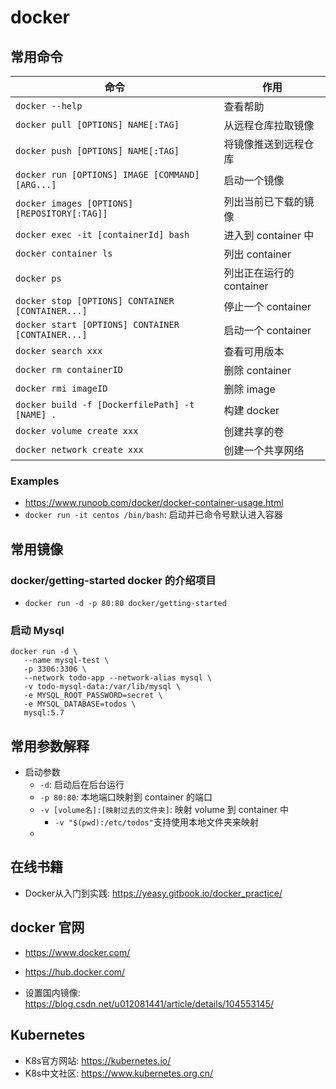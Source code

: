 # docker

## 常用命令

| 命令                                              | 作用                     |
| ------------------------------------------------- | ------------------------ |
| `docker --help`                                   | 查看帮助                 |
| `docker pull [OPTIONS] NAME[:TAG]`                | 从远程仓库拉取镜像       |
| `docker push [OPTIONS] NAME[:TAG]`                | 将镜像推送到远程仓库     |
| `docker run [OPTIONS] IMAGE [COMMAND] [ARG...]`   | 启动一个镜像             |
| `docker images [OPTIONS] [REPOSITORY[:TAG]]`      | 列出当前已下载的镜像     |
| `docker exec -it [containerId] bash`              | 进入到 container 中      |
| `docker container ls`                             | 列出 container           |
| `docker ps`                                       | 列出正在运行的 container |
| `docker stop [OPTIONS] CONTAINER [CONTAINER...]`  | 停止一个 container       |
| `docker start [OPTIONS] CONTAINER [CONTAINER...]` | 启动一个 container       |
| `docker search xxx`                               | 查看可用版本             |
| `docker rm containerID`                           | 删除 container           |
| `docker rmi imageID`                              | 删除 image               |
| `docker build -f [DockerfilePath] -t [NAME] .`    | 构建 docker              |
| `docker volume create xxx`                        | 创建共享的卷             |
| `docker network create xxx`                       | 创建一个共享网络         |

### Examples

- <https://www.runoob.com/docker/docker-container-usage.html>
- `docker run -it centos /bin/bash`: 启动并已命令号默认进入容器

## 常用镜像

### docker/getting-started docker 的介绍项目

- `docker run -d -p 80:80 docker/getting-started`

### 启动 Mysql

```shell
docker run -d \
   --name mysql-test \
   -p 3306:3306 \
   --network todo-app --network-alias mysql \
   -v todo-mysql-data:/var/lib/mysql \
   -e MYSQL_ROOT_PASSWORD=secret \
   -e MYSQL_DATABASE=todos \
   mysql:5.7
```

## 常用参数解释

- 启动参数
  - `-d`: 启动后在后台运行
  - `-p 80:80`: 本地端口映射到 container 的端口
  - `-v [volume名]:[映射过去的文件夹]`: 映射 volume 到 container 中
    - `-v "$(pwd):/etc/todos"`支持使用本地文件夹来映射
  -

## 在线书籍

- Docker从入门到实践: <https://yeasy.gitbook.io/docker_practice/>

## docker 官网

- <https://www.docker.com/>
- <https://hub.docker.com/>

- 设置国内镜像: <https://blog.csdn.net/u012081441/article/details/104553145/>

## Kubernetes
- K8s官方网站: <https://kubernetes.io/>
- K8s中文社区: <https://www.kubernetes.org.cn/>

